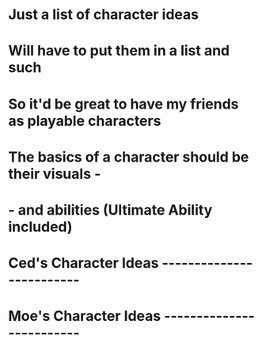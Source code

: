 # Just a list of character ideas
# Will have to put them in a list and such
# So it'd be great to have my friends as playable characters
# The basics of a character should be their visuals - 
# - and abilities (Ultimate Ability included)

# Ced's Character Ideas -------------------------




# Moe's Character Ideas -------------------------